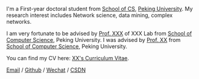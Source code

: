 I'm a First-year doctoral student from [School of CS](https://cs.njust.edu.cn/), [Peking University](https://www.njust.edu.cn/). My research interest includes Network science, data mining, complex networks.

I am very fortunate to be advised by [Prof. XXX](https://www.XXX.com/) of XXX Lab from [School of Computer Science](https://cs.pku.edu.cn/), Peking University. I was advised by [Prof. XX](https://XXX.pku.edu.cn/) from [School of Computer Science](https://cs.pku.edu.cn/), Peking University.

You can find my CV here: [XX's Curriculum Vitae](../assets/Curriculum_Vitae.pdf).

[Email](mailto:XX@NJUST.edu.cn) / [Github](https://github.com/Lingxianwen) / [Wechat](../images/wechat.jpg) / [CSDN](https://lingxw.blog.csdn.net/)
